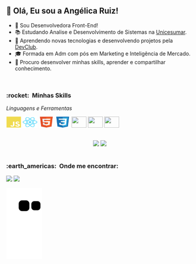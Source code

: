 ## 💜 Olá, Eu sou a Angélica Ruiz!


- 👧 Sou Desenvolvedora Front-End!
- 📚 Estudando Analise e Desenvolvimento de Sistemas na <a href="https://www.unicesumar.edu.br/home/">Unicesumar</a>.
- 👾 Aprendendo novas tecnologias e desenvolvendo projetos pela <a href="https://rodolfomori.com.br/devclub/">DevClub</a>.
- 🎓 Formada em Adm com pós em Marketing e Inteligência de Mercado.
- 🤔 Procuro desenvolver minhas skills, aprender e compartilhar conhecimento. 

<br>

<h3> :rocket: &nbsp;Minhas Skills </h3>

<i>Linguagens e Ferramentas</i>
<div style="display: inline_block">
  <img align="center" alt="Rafa-Js" height="30" width="40" src="https://raw.githubusercontent.com/devicons/devicon/master/icons/javascript/javascript-plain.svg">
  <img align="center" alt="Rafa-React" height="30" width="40" src="https://raw.githubusercontent.com/devicons/devicon/master/icons/react/react-original.svg">
  <img align="center" alt="Rafa-HTML" height="30" width="40" src="https://raw.githubusercontent.com/devicons/devicon/master/icons/html5/html5-original.svg">
  <img align="center" alt="Rafa-CSS" height="30" width="40" src="https://raw.githubusercontent.com/devicons/devicon/master/icons/css3/css3-original.svg">
  <img align="center" height="30" width="40" src="https://cdn.jsdelivr.net/gh/devicons/devicon/icons/vscode/vscode-original.svg" />
  <img align="center" height="30" width="40" src="https://cdn.jsdelivr.net/gh/devicons/devicon/icons/nodejs/nodejs-original.svg" />
    <img align="center" height="30" width="40" src="https://cdn.jsdelivr.net/gh/devicons/devicon/icons/figma/figma-original.svg" />
  
</div>
<br><br>

<div align="center">
  <img height="180em" src="https://github-readme-stats.vercel.app/api?username=DevAngelRuiz&show_icons=true&theme=dracula&include_all_commits=true&count_private=true"/>
  <img height="180em" src="https://github-readme-stats.vercel.app/api/top-langs/?username=DevAngelRuiz&layout=compact&langs_count=7&theme=dracula"/>
</div>
<br>

<h3> :earth_americas: &nbsp;Onde me encontrar: </h3> 

  <a href="https://www.linkedin.com/in/angelicaaruiz/" target="_blank"><img src="https://img.shields.io/badge/-LinkedIn-%230077B5?style=for-the-badge&logo=linkedin&logoColor=white" target="_blank"></a> 
  <a href = "mailto:angelica.a.ruiz@gmail.com"><img src="https://img.shields.io/badge/-Gmail-%23333?style=for-the-badge&logo=gmail&logoColor=white" target="_blank"></a>
  
<div>
 
  ![Snake animation](https://github.com/rafaballerini/rafaballerini/blob/output/github-contribution-grid-snake.svg)
 
</div>

